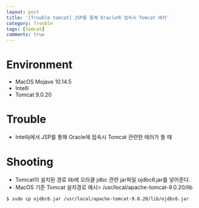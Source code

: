 ```yaml
---
layout: post
title: '[Trouble tomcat] JSP를 통해 Oracle에 접속시 Tomcat 에러'
category: Trouble
tags: [tomcat]
comments: true
---
```


# Environment
- MacOS Mojave 10.14.5
- Intelli
- Tomcat 9.0.20

# Trouble
- Intellij에서 JSP를 통해 Oracle에 접속시 Tomcat 관련한 에러가 뜰 때

# Shooting
- Tomcat이 설치된 경로 lib에 오라클 jdbc 관련 jar파일 ojdbc6.jar를 넣어준다.
- MacOS 기준 Tomcat 설치경로 예시> /usr/local/apache-tomcat-9.0.20/lib

~~~shell
$ sudo cp ojdbc6.jar /usr/local/apache-tomcat-9.0.20/lib/ojdbc6.jar
~~~
